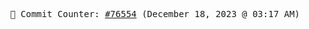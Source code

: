 <p align="center">
    <samp>
        📮 Commit Counter: <a href="https://github.com/Javascript-void0/Javascript-void0/commits/main">#76554</a> (December 18, 2023 @ 03:17 AM)
    </samp>
</p>